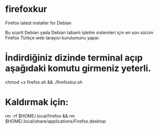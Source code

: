 # firefoxkur
Firefox latest installer for Debian

Bu scprit Debian yada Debian tabanlı işletim sistemleri için en son sürüm Firefox Türkçe web tarayıcı kurulumunu yapar.

# İndirdiğiniz dizinde terminal açıp aşağıdaki komutu girmeniz yeterli. 
chmod +x firefox.sh && ./firefoxkur.sh

# Kaldırmak için:
rm -rf $HOME/.local/firefox && rm $HOME/.local/share/applications/Firefox.desktop
